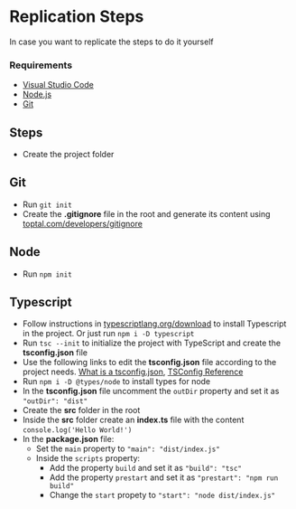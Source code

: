 # Replication Steps
In case you want to replicate the steps to do it yourself
### Requirements
- [Visual Studio Code](https://code.visualstudio.com)
- [Node.js](https://nodejs.org)
- [Git](https://git-scm.com)
## Steps
- Create the project folder
## Git
- Run `git init`
- Create the **.gitignore** file in the root and generate its content using [toptal.com/developers/gitignore](https://www.toptal.com/developers/gitignore)
## Node
- Run `npm init`
## Typescript
- Follow instructions in [typescriptlang.org/download](https://www.typescriptlang.org/download) to install Typescript in the project. Or just run `npm i -D typescript`
- Run `tsc --init` to initialize the project with TypeScript and create the **tsconfig.json** file
- Use the following links to edit the **tsconfig.json** file according to the project needs. [What is a tsconfig.json](https://www.typescriptlang.org/docs/handbook/tsconfig-json.html), [TSConfig Reference](https://www.typescriptlang.org/tsconfig)
- Run `npm i -D @types/node` to install types for node
- In the **tsconfig.json** file uncomment the `outDir` property and set it as `"outDir": "dist"`
- Create the **src** folder in the root
- Inside the **src** folder create an **index.ts** file with the content `console.log('Hello World!')`
- In the **package.json** file:
  - Set the `main` property to `"main": "dist/index.js"`
  - Inside the `scripts` property:
    - Add the property `build` and set it as `"build": "tsc"`
    - Add the property `prestart` and set it as `"prestart": "npm run build"`
    - Change the `start` propety to `"start": "node dist/index.js"`